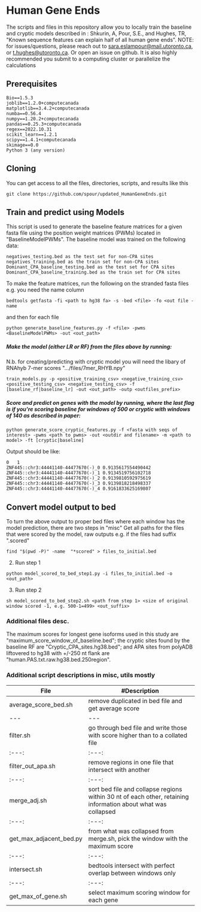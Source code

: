 # Human Gene Ends

The scripts and files in this repository allow you to locally train the baseline and cryptic models described in : Shkurin, A, Pour, S.E., and Hughes, TR, "Known sequence features can explain half of all human gene ends". 
NOTE: for issues/questions, please reach out to sara.eslampour@mail.utoronto.ca, or t.hughes@utoronto.ca. Or open an issue on github. It is also highly recommended you submit to a computing cluster or parallelize the calculations

## Prerequisites
```
Bio==1.5.3
joblib==1.2.0+computecanada
matplotlib==3.4.2+computecanada
numba==0.56.4
numpy==1.20.2+computecanada
pandas==0.25.3+computecanada
regex==2022.10.31
scikit_learn==1.2.1
scipy==1.4.1+computecanada
skimage==0.0
Python 3 (any version)
```

## Cloning
You can get access to all the files, directories, scripts, and results like this
```
git clone https://github.com/spour/updated_HumanGeneEnds.git
```


## Train and predict using Models
This script is used to generate the baseline feature matrices for a given fasta file using the position weight matrices (PWMs) located in "BaselineModelPWMs". The baseline model was trained on the following data:
 ```
 negatives_testing.bed as the test set for non-CPA sites
 negatives_training.bed as the train set for non-CPA sites
 Dominant_CPA_baseline_testing.bed as the test set for CPA sites
 Dominant_CPA_baseline_training.bed as the train set for CPA sites
 ```
To make the feature matrices, run the following on the stranded fasta files e.g. you need the name column
```
bedtools getfasta -fi <path to hg38 fa> -s -bed <file> -fo <out file -name 
```
and then for each file
```
python generate_baseline_features.py -f <file> -pwms <BaselineModelPWMs> -out <out_path>
```
##### Make the model (either LR or RF) from the files above by running:

N.b. for creating/predicting with cryptic model you will need the libary of RNAhyb 7-mer scores ".../files/7mer_RHYB.npy"

```
train_models.py -p <positive_training_csv> <negative_training_csv> <positive_testing_csv> <negative_testing_csv> -f [baseline_rf|baseline_lr] -out <out_path> -outp <outfiles_prefix>
```

##### Score and predict on genes with the model by running, where the last flag is if you're scoring baseline for windows of 500 or cryptic with windows of 140 as described in paper:
```
python generate_score_cryptic_features.py -f <fasta with seqs of interest> -pwms <path to pwms> -out <outdir and filename> -m <path to model> -ft [cryptic|baseline]
```
Output should be like:
```
0	1
ZNF445::chr3:44441140-44477670(-)_0	0.9135617554490442
ZNF445::chr3:44441140-44477670(-)_1	0.9134519756102718
ZNF445::chr3:44441140-44477670(-)_2	0.9139810592975619
ZNF445::chr3:44441140-44477670(-)_3	0.9139818218498337
ZNF445::chr3:44441140-44477670(-)_4	0.9161833625169807
``` 

## Convert model output to bed
To turn the above output to proper bed files where each window has the model prediction, there are two steps in "misc"
Get all paths for the files that were scored by the model, raw outputs e.g. if the files had suffix ".scored"
```
find "$(pwd -P)" -name  "*scored" > files_to_initial.bed
```
2. Run step 1 
```
python model_scored_to_bed_step1.py -i files_to_initial.bed -o <out_path>
```
3. Run step 2
```
sh model_scored_to_bed_step2.sh <path from step 1> <size of original window scored -1, e.g. 500-1=499> <out_suffix>
```

### Additional files desc.
The maximum scores for longest gene isoforms used in this study are "maximum_score_window_of_baseline.bed"; the cryptic sites found by the baseline RF are "Cryptic_CPA_sites.hg38.bed"; and APA sites from polyADB liftovered to hg38 with +/-250 nt flank are "human.PAS.txt.raw.hg38.bed.250region".

### Additional script descriptions in misc, utils mostly
| File | #Description |   
| ---   | --- | 
| average_score_bed.sh | remove duplicated in bed file and get average score | 
| ---   | --- | 
| filter.sh | go through bed file and write those with score higher than <x> to a collated file |
| :---:   | :---: | 
| filter_out_apa.sh | remove regions in one file that intersect with another | 
| :---:   | :---: | 
| merge_adj.sh | sort bed file and collapse regions within 30 nt of each other, retaining information about what was collapsed  | 
| :---:   | :---: | 
| get_max_adjacent_bed.py  | from what was collapsed from merge.sh, pick the window with the maximum score  | 
| :---:   | :---: | 
| intersect.sh  | bedtools intersect with perfect overlap between windows only  | 
| :---:   | :---: | 
| get_max_of_gene.sh  | select maximum scoring window for each gene  | 
 




